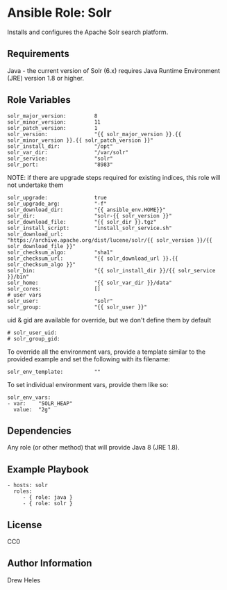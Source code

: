 Ansible Role: Solr
=========

Installs and configures the Apache Solr search platform.

Requirements
------------

Java - the current version of Solr (6.x) requires Java Runtime Environment (JRE) version 1.8 or higher.

Role Variables
--------------

    solr_major_version:         8
    solr_minor_version:         11
    solr_patch_version:         1
    solr_version:               "{{ solr_major_version }}.{{ solr_minor_version }}.{{ solr_patch_version }}"
    solr_install_dir:           "/opt"
    solr_var_dir:               "/var/solr"
    solr_service:               "solr"
    solr_port:                  "8983"

NOTE: if there are upgrade steps required for existing indices, this role will not undertake them

    solr_upgrade:               true
    solr_upgrade_arg:           "-f"
    solr_download_dir:          "{{ ansible_env.HOME}}"
    solr_dir:                   "solr-{{ solr_version }}"
    solr_download_file:         "{{ solr_dir }}.tgz"
    solr_install_script:        "install_solr_service.sh"
    solr_download_url:          "https://archive.apache.org/dist/lucene/solr/{{ solr_version }}/{{ solr_download_file }}"
    solr_checksum_algo:         "sha1"
    solr_checksum_url:          "{{ solr_download_url }}.{{ solr_checksum_algo }}"
    solr_bin:                   "{{ solr_install_dir }}/{{ solr_service }}/bin"
    solr_home:                  "{{ solr_var_dir }}/data"
    solr_cores:                 []
    # user vars
    solr_user:                  "solr"
    solr_group:                 "{{ solr_user }}"

uid & gid are available for override, but we don't define them by default

    # solr_user_uid:
    # solr_group_gid:

To override all the environment vars, provide a template similar to the provided example and set the following with its filename:

    solr_env_template:          ""

To set individual environment vars, provide them like so:

    solr_env_vars:             
    - var:    "SOLR_HEAP"
      value:  "2g"

Dependencies
------------

Any role (or other method) that will provide Java 8 (JRE 1.8).

Example Playbook
----------------

    - hosts: solr
      roles:
         - { role: java }
         - { role: solr }

License
-------

CC0

Author Information
------------------

Drew Heles
